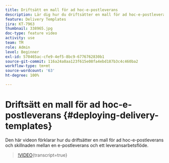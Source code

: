 ```yaml
---
title: Driftsätt en mall för ad hoc-e-postleverans
description: Lär dig hur du driftsätter en mall för ad hoc-e-postleverans och förstå skillnaden mellan en e-postleverans och ett leveransarbetsflöde.
feature: Delivery Templates
jira: KT-7963
thumbnail: 338965.jpg
doc-type: feature video
activity: use
team: TM
role: Admin
level: Beginner
exl-id: 570465ac-cfe9-4ef5-8bc9-6776762830b1
source-git-commit: 116a24a8aa123f615e08fa4ebd187b3c4c460ba2
workflow-type: tm+mt
source-wordcount: '63'
ht-degree: 100%

---
```


# Driftsätt en mall för ad hoc-e-postleverans {#deploying-delivery-templates}

Den här videon förklarar hur du driftsätter en mall för ad hoc-e-postleverans och skillnaden mellan en e-postleverans och ett leveransarbetsflöde.

>[!VIDEO](https://video.tv.adobe.com/v/338965?quality=12&learn=on){transcript=true}
